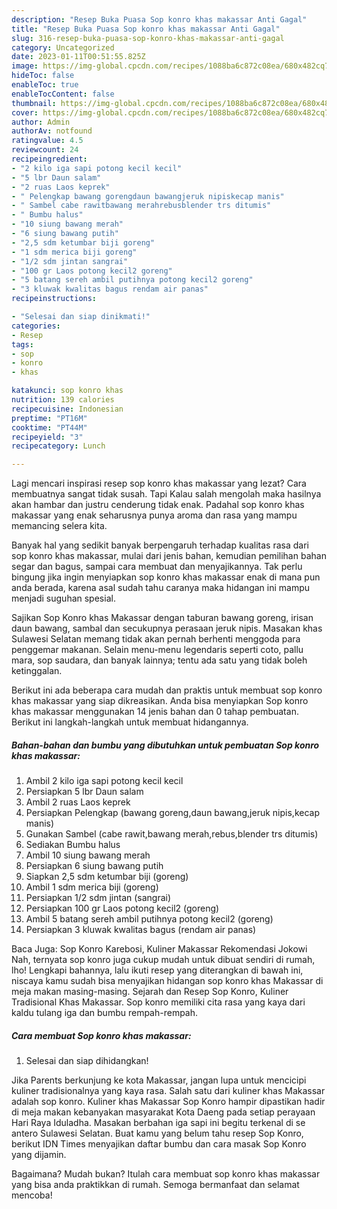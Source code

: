 ```yaml
---
description: "Resep Buka Puasa Sop konro khas makassar Anti Gagal"
title: "Resep Buka Puasa Sop konro khas makassar Anti Gagal"
slug: 316-resep-buka-puasa-sop-konro-khas-makassar-anti-gagal
category: Uncategorized
date: 2023-01-11T00:51:55.825Z
image: https://img-global.cpcdn.com/recipes/1088ba6c872c08ea/680x482cq70/sop-konro-khas-makassar-foto-resep-utama.jpg
hideToc: false
enableToc: true
enableTocContent: false
thumbnail: https://img-global.cpcdn.com/recipes/1088ba6c872c08ea/680x482cq70/sop-konro-khas-makassar-foto-resep-utama.jpg
cover: https://img-global.cpcdn.com/recipes/1088ba6c872c08ea/680x482cq70/sop-konro-khas-makassar-foto-resep-utama.jpg
author: Admin
authorAv: notfound
ratingvalue: 4.5
reviewcount: 24
recipeingredient:
- "2 kilo iga sapi potong kecil kecil"
- "5 lbr Daun salam"
- "2 ruas Laos keprek"
- " Pelengkap bawang gorengdaun bawangjeruk nipiskecap manis"
- " Sambel cabe rawitbawang merahrebusblender trs ditumis"
- " Bumbu halus"
- "10 siung bawang merah"
- "6 siung bawang putih"
- "2,5 sdm ketumbar biji goreng"
- "1 sdm merica biji goreng"
- "1/2 sdm jintan sangrai"
- "100 gr Laos potong kecil2 goreng"
- "5 batang sereh ambil putihnya potong kecil2 goreng"
- "3 kluwak kwalitas bagus rendam air panas"
recipeinstructions:

- "Selesai dan siap dinikmati!"
categories:
- Resep
tags:
- sop
- konro
- khas

katakunci: sop konro khas 
nutrition: 139 calories
recipecuisine: Indonesian
preptime: "PT16M"
cooktime: "PT44M"
recipeyield: "3"
recipecategory: Lunch

---
```



Lagi mencari inspirasi resep sop konro khas makassar yang lezat? Cara membuatnya sangat tidak susah. Tapi Kalau salah mengolah maka hasilnya akan hambar dan justru cenderung tidak enak. Padahal sop konro khas makassar yang enak seharusnya punya aroma dan rasa yang mampu memancing selera kita.


Banyak hal yang sedikit banyak berpengaruh terhadap kualitas rasa dari sop konro khas makassar, mulai dari jenis bahan, kemudian pemilihan bahan segar dan bagus, sampai cara membuat dan menyajikannya. Tak perlu bingung jika ingin menyiapkan sop konro khas makassar enak di mana pun anda berada, karena asal sudah tahu caranya maka hidangan ini mampu menjadi suguhan spesial.

Sajikan Sop Konro khas Makassar dengan taburan bawang goreng, irisan daun bawang, sambal dan secukupnya perasaan jeruk nipis. Masakan khas Sulawesi Selatan memang tidak akan pernah berhenti menggoda para penggemar makanan. Selain menu-menu legendaris seperti coto, pallu mara, sop saudara, dan banyak lainnya; tentu ada satu yang tidak boleh ketinggalan.


Berikut ini ada beberapa cara mudah dan praktis untuk membuat sop konro khas makassar yang siap dikreasikan. Anda bisa menyiapkan Sop konro khas makassar menggunakan 14 jenis bahan dan 0 tahap pembuatan. Berikut ini langkah-langkah untuk membuat hidangannya.

<!--inarticleads1-->

##### Bahan-bahan dan bumbu yang dibutuhkan untuk pembuatan Sop konro khas makassar:

1. Ambil 2 kilo iga sapi potong kecil kecil
1. Persiapkan 5 lbr Daun salam
1. Ambil 2 ruas Laos keprek
1. Persiapkan  Pelengkap (bawang goreng,daun bawang,jeruk nipis,kecap manis)
1. Gunakan  Sambel (cabe rawit,bawang merah,rebus,blender trs ditumis)
1. Sediakan  Bumbu halus
1. Ambil 10 siung bawang merah
1. Persiapkan 6 siung bawang putih
1. Siapkan 2,5 sdm ketumbar biji (goreng)
1. Ambil 1 sdm merica biji (goreng)
1. Persiapkan 1/2 sdm jintan (sangrai)
1. Persiapkan 100 gr Laos potong kecil2 (goreng)
1. Ambil 5 batang sereh ambil putihnya potong kecil2 (goreng)
1. Persiapkan 3 kluwak kwalitas bagus (rendam air panas)


Baca Juga: Sop Konro Karebosi, Kuliner Makassar Rekomendasi Jokowi Nah, ternyata sop konro juga cukup mudah untuk dibuat sendiri di rumah, lho! Lengkapi bahannya, lalu ikuti resep yang diterangkan di bawah ini, niscaya kamu sudah bisa menyajikan hidangan sop konro khas Makassar di meja makan masing-masing. Sejarah dan Resep Sop Konro, Kuliner Tradisional Khas Makassar. Sop konro memiliki cita rasa yang kaya dari kaldu tulang iga dan bumbu rempah-rempah. 

<!--inarticleads2-->

##### Cara membuat Sop konro khas makassar:


1. Selesai dan siap dihidangkan!

Jika Parents berkunjung ke kota Makassar, jangan lupa untuk mencicipi kuliner tradisionalnya yang kaya rasa. Salah satu dari kuliner khas Makassar adalah sop konro. Kuliner khas Makassar Sop Konro hampir dipastikan hadir di meja makan kebanyakan masyarakat Kota Daeng pada setiap perayaan Hari Raya Iduladha. Masakan berbahan iga sapi ini begitu terkenal di se antero Sulawesi Selatan. Buat kamu yang belum tahu resep Sop Konro, berikut IDN Times menyajikan daftar bumbu dan cara masak Sop Konro yang dijamin. 

Bagaimana? Mudah bukan? Itulah cara membuat sop konro khas makassar yang bisa anda praktikkan di rumah. Semoga bermanfaat dan selamat mencoba!
